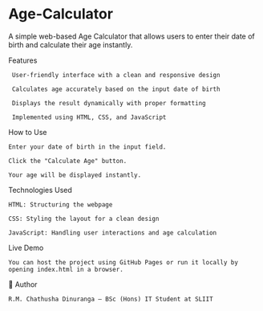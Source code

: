 # Age-Calculator

A simple web-based Age Calculator that allows users to enter their date of birth and calculate their age instantly.

Features

     User-friendly interface with a clean and responsive design

     Calculates age accurately based on the input date of birth

     Displays the result dynamically with proper formatting

     Implemented using HTML, CSS, and JavaScript

How to Use

    Enter your date of birth in the input field.

    Click the "Calculate Age" button.

    Your age will be displayed instantly.

Technologies Used

    HTML: Structuring the webpage

    CSS: Styling the layout for a clean design

    JavaScript: Handling user interactions and age calculation

Live Demo

    You can host the project using GitHub Pages or run it locally by opening index.html in a browser.
📌 Author

    R.M. Chathusha Dinuranga – BSc (Hons) IT Student at SLIIT
    

